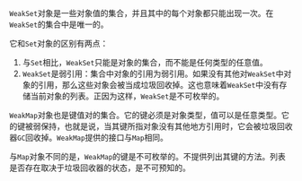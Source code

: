 `WeakSet`对象是一些对象值的集合，并且其中的每个对象都只能出现一次。在`WeakSet`的集合中是唯一的。

它和`Set`对象的区别有两点：

1. 与`Set`相比，`WeakSet`只能是对象的集合，而不能是任何类型的任意值。
2. `WeakSet`是弱引用：集合中对象的引用为弱引用。如果没有其他对`WeakSet`中对象的引用，那么这些对象会被当成垃圾回收掉。这也意味着`WeakSet`中没有存储当前对象的列表。正因为这样，`WeakSet`是不可枚举的。

`WeakMap`对象也是键值对的集合。它的键必须是对象类型，值可以是任意类型。它的键被弱保持，也就是说，当其键所指对象没有其他地方引用时，它会被垃圾回收器`GC`回收掉。`WeakMap`提供的接口与`Map`相同。

与`Map`对象不同的是，`WeakMap`的键是不可枚举的。不提供列出其键的方法。列表是否存在取决于垃圾回收器的状态，是不可预知的。
